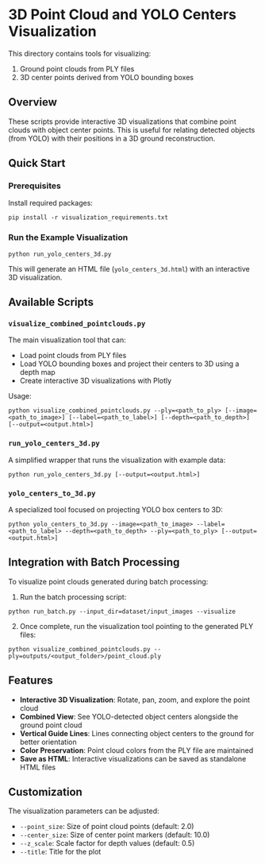 # 3D Point Cloud and YOLO Centers Visualization

This directory contains tools for visualizing:
1. Ground point clouds from PLY files
2. 3D center points derived from YOLO bounding boxes

## Overview

These scripts provide interactive 3D visualizations that combine point clouds with object center points. This is useful for relating detected objects (from YOLO) with their positions in a 3D ground reconstruction.

## Quick Start

### Prerequisites
Install required packages:
```
pip install -r visualization_requirements.txt
```

### Run the Example Visualization
```
python run_yolo_centers_3d.py
```

This will generate an HTML file (`yolo_centers_3d.html`) with an interactive 3D visualization.

## Available Scripts

### `visualize_combined_pointclouds.py`
The main visualization tool that can:
- Load point clouds from PLY files
- Load YOLO bounding boxes and project their centers to 3D using a depth map
- Create interactive 3D visualizations with Plotly

Usage:
```
python visualize_combined_pointclouds.py --ply=<path_to_ply> [--image=<path_to_image>] [--label=<path_to_label>] [--depth=<path_to_depth>] [--output=<output.html>]
```

### `run_yolo_centers_3d.py`
A simplified wrapper that runs the visualization with example data:
```
python run_yolo_centers_3d.py [--output=<output.html>]
```

### `yolo_centers_to_3d.py`
A specialized tool focused on projecting YOLO box centers to 3D:
```
python yolo_centers_to_3d.py --image=<path_to_image> --label=<path_to_label> --depth=<path_to_depth> --ply=<path_to_ply> [--output=<output.html>]
```

## Integration with Batch Processing

To visualize point clouds generated during batch processing:

1. Run the batch processing script:
```
python run_batch.py --input_dir=dataset/input_images --visualize
```

2. Once complete, run the visualization tool pointing to the generated PLY files:
```
python visualize_combined_pointclouds.py --ply=outputs/<output_folder>/point_cloud.ply
```

## Features

- **Interactive 3D Visualization**: Rotate, pan, zoom, and explore the point cloud
- **Combined View**: See YOLO-detected object centers alongside the ground point cloud
- **Vertical Guide Lines**: Lines connecting object centers to the ground for better orientation
- **Color Preservation**: Point cloud colors from the PLY file are maintained
- **Save as HTML**: Interactive visualizations can be saved as standalone HTML files

## Customization

The visualization parameters can be adjusted:
- `--point_size`: Size of point cloud points (default: 2.0)
- `--center_size`: Size of center point markers (default: 10.0)
- `--z_scale`: Scale factor for depth values (default: 0.5)
- `--title`: Title for the plot
